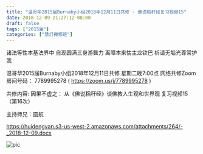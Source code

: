 ```yaml
---
title: "温哥华2015届Burnaby小组2018年12月11日共修 - 佛说稻秆经复习视频15"
date: 2018-12-09 21:27:12-08:00
draft: false
tags: ["2015届"]
categories: ["慧灯禅修班"]
---
```

诸法等性本基法界中 自现圆满三身游舞力
离障本来怙主龙钦巴 祈请无垢光尊常护我

温哥华2015届Burnaby小组2018年12月11日共修
星期二晚7:00点
网络共修Zoom房间号码： 7789995278 ( https://zoom.us/j/7789995278 )

共修内容:
因果不虚之：
从《佛说稻秆经》谈佛教人生观和世界观 复习视频15（第16次）

主持师兄：圆航

 https://huidengvan.s3-us-west-2.amazonaws.com/attachments/264/-_2018-12-09.docx

 ![pic](https://huidengvan.s3-us-west-2.amazonaws.com/attachments/264/2018-12-1117_47_12-15.xmind.png)
